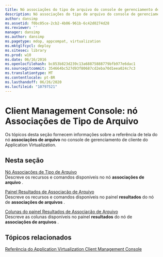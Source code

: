 ```yaml
---
title: Nó associações do tipo de arquivo do console de gerenciamento de cliente
description: Nó associações do tipo de arquivo do console de gerenciamento de cliente
author: dansimp
ms.assetid: f0bc05ce-2cb2-4b06-961b-6c42d0274d28
ms.reviewer: ''
manager: dansimp
ms.author: dansimp
ms.pagetype: mdop, appcompat, virtualization
ms.mktglfcycl: deploy
ms.sitesec: library
ms.prod: w10
ms.date: 06/16/2016
ms.openlocfilehash: bc853b823d239c13a68875888779bfb977e6dac1
ms.sourcegitcommit: 354664bc527d93f80687cd2eba70d1eea024c7c3
ms.translationtype: MT
ms.contentlocale: pt-BR
ms.lasthandoff: 06/26/2020
ms.locfileid: "10797521"
---
```

# Client Management Console: nó Associações de Tipo de Arquivo


Os tópicos desta seção fornecem informações sobre a referência de tela do nó **associações de arquivo** no console de gerenciamento de cliente do Application Virtualization.

## Nesta seção


<a href="" id="file-type-associations-node"></a>[Nó Associações de Tipo de Arquivo](file-type-associations-node-client.md)  
Descreve os recursos e comandos disponíveis no nó **associações de arquivo** .

<a href="" id="file-type-association-results-pane"></a>[Painel Resultados de Associação de Arquivo](file-type-association-results-pane.md)  
Descreve os recursos e comandos disponíveis no painel **resultados** do nó de **associações de arquivos** .

<a href="" id="file-type-association-results-pane-columns"></a>[Colunas do painel Resultados de Associação de Arquivo](file-type-association-results-pane-columns.md)  
Descreve as colunas disponíveis no painel **resultados** do nó de **associações de arquivos** .

## Tópicos relacionados


[Referência do Application Virtualization Client Management Console](application-virtualization-client-management-console-reference.md)

 

 





